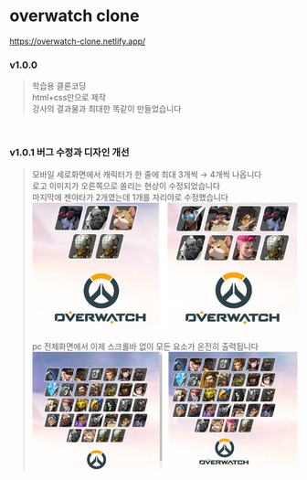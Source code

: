 # overwatch clone
https://overwatch-clone.netlify.app/

### v1.0.0
>학습용 클론코딩  
html+css만으로 제작  
강사의 결과물과 최대한 똑같이 만들었습니다  

<br>

### v1.0.1 버그 수정과 디자인 개선
>모바일 세로화면에서 캐릭터가 한 줄에 최대 3개씩 → 4개씩 나옵니다  
로고 이미지가 오른쪽으로 쏠리는 현상이 수정되었습니다  
마지막에 젠야타가 2개였는데 1개를 자리야로 수정했습니다  
><img src="./제작과정/v1.0.1_mobile.jpg" width="600" alt="모바일화면 개선"/>
<br><br>
pc 전체화면에서 이제 스크롤바 없이 모든 요소가 온전히 출력됩니다  
><img src="./제작과정/v1.0.1_pc.jpg" width="600" alt="pc화면 개선"/>